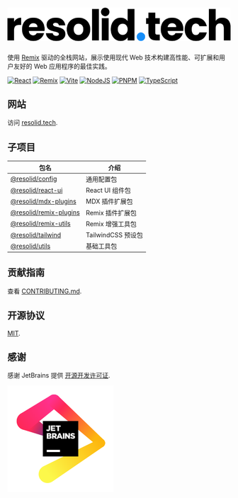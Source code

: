 # ![Resolid](.github/assets/resolid.svg)

使用 [Remix](https://remix.run) 驱动的全栈网站，展示使用现代 Web 技术构建高性能、可扩展和用户友好的 Web 应用程序的最佳实践。

[![React](https://img.shields.io/badge/React-20232A?style=flat&logo=react&logoColor=61DAFB)](https://react.dev)
[![Remix](https://img.shields.io/badge/Remix-000000?style=flat&logo=remix&logoColor=white)](https://remix.run)
[![Vite](https://img.shields.io/badge/Vite-B73BFE?style=flat&logo=vite&logoColor=FFD62E)](https://vitejs.dev)
[![NodeJS](https://img.shields.io/badge/Node.js-339933?style=flat&logo=nodedotjs&logoColor=white)](https://nodejs.org)
[![PNPM](https://img.shields.io/badge/PNPM-F28D1A?style=flat&logo=pnpm&logoColor=white)](https://pnpm.io)
[![TypeScript](https://img.shields.io/badge/TypeScript-007ACC?style=flat&logo=typescript&logoColor=white)](https://www.typescriptlang.org)

## 网站

访问 [resolid.tech](https://resolid.tech).

## 子项目

| 包名                                                 | 介绍              |
|----------------------------------------------------|-----------------|
| [@resolid/config](./packages/config)               | 通用配置包           |
| [@resolid/react-ui](./packages/react-ui)           | React UI 组件包    |
| [@resolid/mdx-plugins](./packages/mdx-plugins)     | MDX 插件扩展包       |
| [@resolid/remix-plugins](./packages/remix-plugins) | Remix 插件扩展包     |
| [@resolid/remix-utils](./packages/remix-utils)     | Remix 增强工具包     |
| [@resolid/tailwind](./packages/tailwind)           | TailwindCSS 预设包 |
| [@resolid/utils](./packages/utils)                 | 基础工具包           |

## 贡献指南

查看 [CONTRIBUTING.md](./CONTRIBUTING.md).

## 开源协议

[MIT](./LICENSE).

## 感谢

感谢 JetBrains 提供 [开源开发许可证](https://jb.gg/OpenSourceSupport).

![JetBrain](.github/assets/jetbrain.svg)
